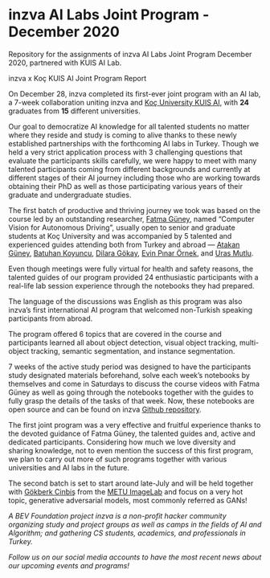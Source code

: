 # inzva AI Labs Joint Program - December 2020
Repository for the assignments of inzva AI Labs Joint Program December 2020, partnered with KUIS AI Lab.

inzva x Koç KUIS AI Joint Program Report

On December 28, inzva completed its first-ever joint program with an AI lab, a 7-week collaboration uniting inzva and [Koç University KUIS AI](https://ai.ku.edu.tr/), with **24** graduates from **15** different universities.

Our goal to democratize AI knowledge for all talented students no matter where they reside and study is coming to alive thanks to these newly established partnerships with the forthcoming AI labs in Turkey. Though we held a very strict application process with 3 challenging questions that evaluate the participants skills carefully, we were happy to meet with many talented participants coming from different backgrounds and currently at different stages of their AI journey including those who are working towards obtaining their PhD as well as those participating various years of their graduate and undergraduate studies.

The first batch of productive and thriving journey we took was based on the course led by an outstanding researcher, [Fatma Güney](http://mysite.ku.edu.tr/fguney/), named “Computer Vision for Autonomous Driving”, usually open to senior and graduate students at Koç University and was accompanied by 5 talented and experienced guides attending both from Turkey and abroad — [Atakan Güney](https://tr.linkedin.com/in/atakan-g%C3%BCney-987ab1122), [Batuhan Koyuncu](https://bkoyuncu.github.io/), [Dilara Gökay](https://de.linkedin.com/in/dilaragokay), [Evin Pınar Örnek](https://de.linkedin.com/in/evin-pinar-ornek-a0379274), and [Uras Mutlu](https://tr.linkedin.com/in/uras-mutlu-2040b768). 

Even though meetings were fully virtual for health and safety reasons, the talented guides of our program provided 24 enthusiastic participants with a real-life lab session experience through the notebooks they had prepared. 

The language of the discussions was English as this program was also inzva’s first international AI program that welcomed non-Turkish speaking participants from abroad.

The program offered 6 topics that are covered in the course and participants learned all about object detection, visual object tracking, multi-object tracking, semantic segmentation, and instance segmentation. 

7 weeks of the active study period was designed to have the participants study designated materials beforehand, solve each week’s notebooks by themselves and come in Saturdays to discuss the course videos with Fatma Güney as well as going through the notebooks together with the guides to fully grasp the details of the tasks of that week. Now, these notebooks are open source and can be found on inzva [Github repository](https://github.com/inzva/AI-Labs-Joint-Program-December-2020). 

The first joint program was a very effective and fruitful experience thanks to the devoted guidance of Fatma Güney, the talented guides and, active and dedicated participants. 
Considering how much we love diversity and sharing knowledge, not to even mention the success of this first program, we plan to carry out more of such programs together with various universities and AI labs in the future. 

The second batch is set to start around late-July and will be held together with [Gökberk Cinbiş](https://user.ceng.metu.edu.tr/~gcinbis/) from the [METU ImageLab](https://image.ceng.metu.edu.tr/) and focus on a very hot topic, generative adversarial models, most commonly referred as GANs!

*A  BEV Foundation project inzva is a non-profit hacker community organizing study and project groups as well as camps in the fields of AI and Algorithm; and gathering CS students, academics, and professionals in Turkey.*

*Follow us on our social media accounts to have the most recent news about our upcoming events and programs!*

